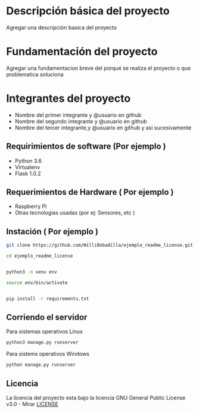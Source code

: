 # Descripción básica del proyecto 
Agregar una descripción basica del proyecto 

# Fundamentación del proyecto 

Agregar una fundamentacion breve del porqué se realiza el proyecto o que problematica soluciona 


# Integrantes del proyecto 
* Nombre del primer integrante y @usuario en github
* Nombre del segundo integrante y @usuario en github 
* Nombre del tercer integrante,y @usuario en github y asi sucesivamente 



## Requirimientos de software (Por ejemplo ) 

* Python 3.6
* Virtualenv
* Flask 1.0.2 

## Requerimientos de Hardware ( Por ejemplo ) 
* Raspberry Pi
* Otras tecnologias usadas (por ej: Sensores, etc ) 



## Instación ( Por ejemplo )
```bash
git clone https://github.com/WilliBobadilla/ejemplo_readme_license.git 
```
```bash 
cd ejemplo_readme_license
```

```bash 

python3 -m venv env
```
```bash 
source env/bin/activate
```
```bash 

pip install -r requirements.txt

```
## Corriendo el servidor 
Para sistemas operativos Linux 
```bash
python3 manage.py runserver 
```
Para sistems operativos Windows 
```bash
python manage.py runserver 
```

## Licencia 
La licencia del proyecto esta bajo la licencia GNU General Public License v3.0 - Mirar [LICENSE](LICENSE) 



